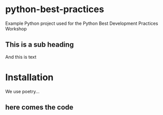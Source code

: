 # python-best-practices
Example Python project used for the Python Best Development Practices Workshop 

## This is a sub heading
And this is text

# Installation
We use poetry...

## here comes the code
[comment]: # (TODO add code)